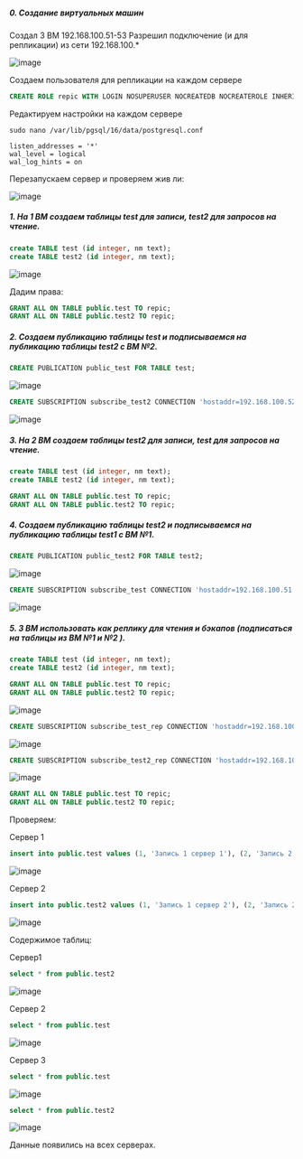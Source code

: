 ##### 0. Создание виртуальных машин

Создал 3 ВМ 192.168.100.51-53
Разрешил подключение (и для репликации) из сети 192.168.100.*

 ![image](https://github.com/user-attachments/assets/72c33ae9-4688-4a64-9abf-33e0c28cceaa)

Создаем пользователя для репликации на каждом сервере

```sql
CREATE ROLE repic WITH LOGIN NOSUPERUSER NOCREATEDB NOCREATEROLE INHERIT REPLICATION NOBYPASSRLS CONNECTION LIMIT -1 PASSWORD 'Qwerty1';
```

Редактируем настройки на каждом сервере

```shell
sudo nano /var/lib/pgsql/16/data/postgresql.conf
```

```shell
listen_addresses = '*'
wal_level = logical
wal_log_hints = on

```

Перезапускаем сервер и проверяем жив ли:

![image](https://github.com/user-attachments/assets/e8bf4a85-8495-44b9-88bb-b5cdbe815f96)

 

##### 1.	На 1 ВМ создаем таблицы test для записи, test2 для запросов на чтение.

```sql
create TABLE test (id integer, nm text);
create TABLE test2 (id integer, nm text);
```

![image](https://github.com/user-attachments/assets/ba60e0e8-31ca-44da-8b1b-4a4af3df40b8)

Дадим права:
 
```sql
GRANT ALL ON TABLE public.test TO repic;
GRANT ALL ON TABLE public.test2 TO repic;
```

##### 2.	Создаем публикацию таблицы test и подписываемся на публикацию таблицы test2 с ВМ №2.

```sql
CREATE PUBLICATION public_test FOR TABLE test;
 ```

![image](https://github.com/user-attachments/assets/e414a5e1-8170-4b36-b657-5abd7055d48a)

```sql
CREATE SUBSCRIPTION subscribe_test2 CONNECTION 'hostaddr=192.168.100.52 port=5432 dbname=postgres user=repic password=Qwerty1 connect_timeout=10' PUBLICATION public_test2;
 ```

![image](https://github.com/user-attachments/assets/448aa9fc-b1e0-4ede-bd7b-9792ddc9d469)


##### 3.	На 2 ВМ создаем таблицы test2 для записи, test для запросов на чтение.


```sql
create TABLE test (id integer, nm text);
create TABLE test2 (id integer, nm text);
```


```sql
GRANT ALL ON TABLE public.test TO repic;
GRANT ALL ON TABLE public.test2 TO repic;
```


##### 4.	Создаем публикацию таблицы test2 и подписываемся на публикацию таблицы test1 с ВМ №1.

```sql
CREATE PUBLICATION public_test2 FOR TABLE test2;
```

![image](https://github.com/user-attachments/assets/b4bddc24-75d9-4800-a428-1349dc9c1963)


```sql
CREATE SUBSCRIPTION subscribe_test CONNECTION 'hostaddr=192.168.100.51 port=5432 dbname=postgres user=repic password=Qwerty1 connect_timeout=10' PUBLICATION public_test;
 ```

![image](https://github.com/user-attachments/assets/9f537090-c21e-470a-a5c2-3e94beb8e94c)


##### 5.	3 ВМ использовать как реплику для чтения и бэкапов (подписаться на таблицы из ВМ №1 и №2 ).


```sql
create TABLE test (id integer, nm text);
create TABLE test2 (id integer, nm text);
```


```sql
GRANT ALL ON TABLE public.test TO repic;
GRANT ALL ON TABLE public.test2 TO repic;
```

 ![image](https://github.com/user-attachments/assets/d10251c4-06b7-4c1b-b501-dadc5c5eb1e2)



```sql
CREATE SUBSCRIPTION subscribe_test_rep CONNECTION 'hostaddr=192.168.100.51 port=5432 dbname=postgres user=repic password=Qwerty1 connect_timeout=10' PUBLICATION public_test;
```

 ![image](https://github.com/user-attachments/assets/1c0d16f8-21a2-4328-ab9b-711f910fdd87)


```sql
CREATE SUBSCRIPTION subscribe_test2_rep CONNECTION 'hostaddr=192.168.100.52 port=5432 dbname=postgres user=repic password=Qwerty1 connect_timeout=10' PUBLICATION public_test2;
```

 ![image](https://github.com/user-attachments/assets/2a294376-da15-4c00-a639-3c9f8687a9e2)


```sql
GRANT ALL ON TABLE public.test TO repic;
GRANT ALL ON TABLE public.test2 TO repic;
```


Проверяем:


Сервер 1

```sql
insert into public.test values (1, 'Запись 1 сервер 1'), (2, 'Запись 2 сервер 1')
```

 ![image](https://github.com/user-attachments/assets/f663af19-ed67-4872-ba15-dba0d968b109)


Сервер 2 

```sql
insert into public.test2 values (1, 'Запись 1 сервер 2'), (2, 'Запись 2 сервер 2')
```
 
![image](https://github.com/user-attachments/assets/6491219a-f07e-4963-b74c-6bf576153230)


Содержимое таблиц:

Сервер1


```sql
select * from public.test2
```

 ![image](https://github.com/user-attachments/assets/89b78361-4a72-4310-a227-3c0da6510851)


Сервер 2


```sql
select * from public.test
```

![image](https://github.com/user-attachments/assets/9c427677-63f6-41e3-b469-d25bfce7ba7a)

 

Сервер 3


```sql
select * from public.test
```

![image](https://github.com/user-attachments/assets/b0d43228-75e1-40e4-869f-a7c58cdcb4b7)

 

```sql
select * from public.test2
```

![image](https://github.com/user-attachments/assets/7273da4f-41d2-44c5-a0ba-2fb2cf7c5a54)



Данные появились на всех серверах.

 

